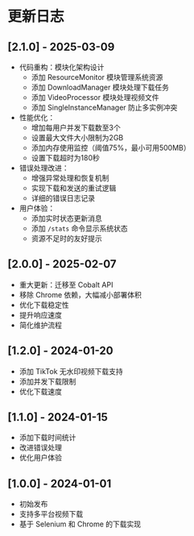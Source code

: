 # 更新日志

## [2.1.0] - 2025-03-09
- 代码重构：模块化架构设计
  - 添加 ResourceMonitor 模块管理系统资源
  - 添加 DownloadManager 模块处理下载任务
  - 添加 VideoProcessor 模块处理视频文件
  - 添加 SingleInstanceManager 防止多实例冲突
- 性能优化：
  - 增加每用户并发下载数至3个
  - 设置最大文件大小限制为2GB
  - 添加内存使用监控（阈值75%，最小可用500MB）
  - 设置下载超时为180秒
- 错误处理改进：
  - 增强异常处理和恢复机制
  - 实现下载和发送的重试逻辑
  - 详细的错误日志记录
- 用户体验：
  - 添加实时状态更新消息
  - 添加 `/stats` 命令显示系统状态
  - 资源不足时的友好提示

## [2.0.0] - 2025-02-07
- 重大更新：迁移至 Cobalt API
- 移除 Chrome 依赖，大幅减小部署体积
- 优化下载稳定性
- 提升响应速度
- 简化维护流程

## [1.2.0] - 2024-01-20
- 添加 TikTok 无水印视频下载支持
- 添加并发下载限制
- 优化下载速度

## [1.1.0] - 2024-01-15
- 添加下载时间统计
- 改进错误处理
- 优化用户体验

## [1.0.0] - 2024-01-01
- 初始发布
- 支持多平台视频下载
- 基于 Selenium 和 Chrome 的下载实现
